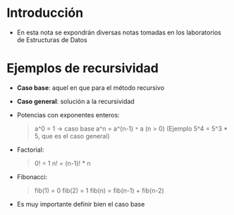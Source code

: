 # Introducción

- En esta nota se expondrán diversas notas tomadas en los laboratorios de Estructuras de Datos
# Ejemplos de recursividad

- **Caso base**: aquel en que para el método recursivo
- **Caso general**: solución a la recursividad

- Potencias con exponentes enteros:
	 >a^0 = 1 -> caso base
	 a^n = a^(n-1) `*` a (n > 0) (Ejemplo 5^4 = 5^3 * 5, que es el caso general)
- Factorial:
	> 0! = 1
	 n! = (n-1)! * n
- Fibonacci:
	> fib(1) = 0
	 fib(2) = 1
	 fib(n) = fib(n-1) + fib(n-2)

- Es muy importante definir bien el caso base

